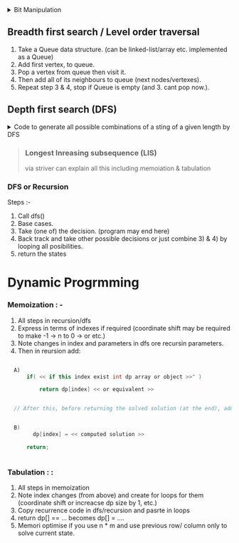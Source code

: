 
<details> <summary> Bit Manipulation </summary>

## Check a bit 
 **```result = num & (1 << position)```**  
(position-1) may be required
## Set a bit

 **```num = num | (1 << position)```**

  Example:  
    1100  = 1000  | (1 << 2)  (Binary representation)  
     (12) => 1100    
     (8) => 1000  
     (4) =>  1<<2 => 100  

## Unset a bit
 **```num = num & ~(1 << position)```**
    
   Example:   
1000 = 1100 & ~(1 << 2)  (Binary representation)  
(8)    (12)     (4)

## Flip a bit
 **```num = num ^ (1 << position)```**
    
   Example:  
1000 = 1100 ^ (1 << 2)  (Binary representation)  
(8)    (12)     (4)
</details>

##  Breadth first search / Level order traversal
1. Take a Queue data structure. (can be linked-list/array etc. implemented as a Queue)
2. Add first vertex, to queue.
3. Pop a vertex from queue then visit it.
4. Then add all of its neighbours to queue (next nodes/vertexes).
5. Repeat step 3 & 4, stop if Queue is empty (and 3. cant pop now.).
## Depth first search (DFS)
<details> <summary> Code to generate all possible combinations of a sting of a given length by DFS </summary>

  ```java
// l is the list with all combination generated as :- List<String> l = new ArrayList<String>();
// Executed as :- dfs( new StringBuffer(), <<Given String>>, 0);
    void dfs(StringBuffer sb, String s, int index){

        // Base case or Exit/End condition
        if( sb.length() == length ){
    
            String newString = sb.toString();

            if( !l.contains( newString ) )
                
                l.add(  newString  );

        }

        // Base case or Exit/End condition
        if( index > s.length() - 1 )

            return;

        // Take the decision, (can be taken combinedly in below dfs call itself as well)
        sb.append( s.charAt(index) );

        // Make a recursive call
        // In (first) call for any recursion of dfs etc. you can remove + 1 from index + 1 if a decision can be taken any number of times but handle base case properly
        // remember if index is not changed in the next call (assuming frst call does not have + 1) then the call is same as this call to dfs itself so stack overflow exception wil occur  
        dfs( sb, s, index + 1 );

        // Back track to previous state
        sb.deleteCharAt( sb.length() - 1 );

        // Recursive call to next index with taking previous operation
        dfs( sb, s, index + 1 );

    }
  }
```

 </details>

 
> ### Longest Inreasing subsequence (LIS)
> via striver can explain all this including memoiation  & tabulation

### DFS or Recursion
Steps :- 
1) Call dfs()
2) Base cases.
3) Take (one of) the decision. (program may end here)
4) Back track and take other possible decisions or just combine 3) & 4) by looping all posibilities.
5) return the states 
# Dynamic Progrmming
### Memoization :  -  
 1) All steps in recursion/dfs
 2) Express in terms of indexes if required (coordinate shift may be required to make  -1 -> n to 0 -> or etc.) 
 3) Note changes in index and parameters in dfs ore recursin parameters.
 4) Then in reursion add:
  
  ```java

    A)
        if( << if this index exist int dp array or object >>" )

            return dp[index] << or equivalent >>  

  
    // After this, before returning the solved solution (at the end), add >>


    B) 
          dp[index] = << computed solution >>  

        return;
     
```
   

### Tabulation :  :
1) All steps in memoization
2) Note index changes (from above) and create for loops for them (coordinate shift or increacse dp size by 1, etc.) 
3) Copy recurrence code in dfs/recursion and pasrte in loops
4) return dp[] == ... becomes dp[] = ....
5) Memori optimise if you use   n * m and use previous row/ column only to solve current state. 

